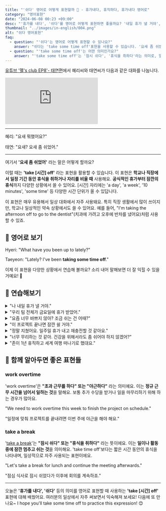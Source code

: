 ```yaml
---
title: "'쉬다' 영어로 어떻게 표현할까 🛌 - 휴가내다, 휴직하다, 휴가내다 영어로"
category: "영어표현"
date: "2024-06-08 00:23 +09:00"
desc: "'휴가를 내다', '쉬다'를 영어로 어떻게 표현하면 좋을까요? '내일 휴가 낼 거야', '우리 팀 전체가 금요일에 휴가 받았어' 등을 영어로 표현하는 법을 배워봅시다. 다양한 예문을 통해서 연습하고 본인의 표현으로 만들어 보세요."
thumbnail: "../images/in-english/004.png"
alt: "쉬다 영어표현"
faq:
  - question: "'쉬다'는 영어로 어떻게 표현할 수 있나요?"
    answer: "쉬다는 'take some time off'표현을 사용할 수 있습니다. '요새 좀 쉬었어'는 영어로 'I've been taking some time off'로 표현할 수 있습니다. 이 표현은 원래 가지고 있던 책임이나 하고 있던 일을 의도적으로 내려놓고 쉴 때 사용합니다. 예를 들어, 'I've been taking some time off work to focus on my health'는 '건강에 집중하기 위해 요새 일을 좀 쉬고 있어'라는 의미입니다."
  - question: "'take some time off'는 어떤 의미인가요?"
    answer: "'take some time off'는 '잠시 쉬다', '휴식을 취하다'라는 의미로, 일상적인 일이나 책임으로부터 벗어나 휴식을 취하는 것을 나타냅니다. 이는 일시적인 휴식을 의미하며, 보통 일, 학업, 또는 다른 정기적인 활동으로부터의 휴식을 뜻합니다. 예를 들어, 'I'm planning to take some time off next month for a vacation'은 '다음 달에 휴가를 위해 시간을 좀 내려고 해'라는 뜻입니다."
---
```


[유튜브 '혤's club EP8'- 태연편](https://www.youtube.com/watch?v=9n6cJfRE5e0&t=331s)에서 혜리씨와 태연씨가 다음과 같은 대화를 나눕니다.

<iframe class="youtube" src="https://www.youtube.com/embed/9n6cJfRE5e0?si=MFWU-sfJ9s-J4e6f&amp;start=331" title="YouTube video player" frameborder="0" allow="accelerometer; autoplay; clipboard-write; encrypted-media; gyroscope; picture-in-picture; web-share" referrerpolicy="strict-origin-when-cross-origin" allowfullscreen></iframe>

---

혜리: "요새 뭐했어요?"

태연: "요새? 요새 좀 쉬었어."

---

여기서 **'요새 좀 쉬었어'** 라는 말은 어떻게 할까요?

이럴 때는 **'take [시간] off'** 라는 표현을 활용할 수 있습니다. 이 표현은 **학교나 직장에서 일정 기간 동안 휴식을 취하거나 자리를 비울 때** 사용해요. **공식적인 휴가부터 잠깐의 휴식**까지 다양한 상황에서 쓸 수 있어요. [시간] 자리에는 'a day', 'a week', '10 minutes', 'some time' 등 다양한 시간 단위가 올 수 있답니다.

이 표현은 매우 유용해서 일상 대화에서 자주 사용돼요. 특히 직장 생활에서 많이 쓰이지만, 학교나 일상적인 약속 상황에서도 쓸 수 있어요. 예를 들어, "I'm taking the afternoon off to go to the dentist"(치과에 가려고 오후에 반차를 냈어요)처럼 사용할 수 있죠.

<div 
  data-inline-banner="🎉 새해에는 스픽 AI와 함께 영어 공부하자" 
  data-inline-banner-subtext="설날 특별 할인으로 60%할인 + 추가 7만원 할인! (~2/3)" 
  data-inline-banner-link="https://app.usespeak.com/kr-ko/sale/kr-affiliate-special/?ref=engple-inline"
  data-inline-banner-caption="해당 링크를 통해 구매시 일정액의 수수료를 지급받습니다.">
</div>

## 📖 영어로 보기

Hyeri: "What have you been up to lately?"

Taeyeon: "Lately? I've been **taking some time off**."

이제 이 표현을 다양한 상황에서 연습해 볼까요? 소리 내어 말해보면 더 잘 익힐 수 있을 거예요! 🌟

## 💬 연습해보기

<details>
<summary>"나 내일 휴가 낼 거야."</summary>
<span>"I'm taking tomorrow off."</span>
</details>

<details>
<summary>"우리 팀 전체가 금요일에 휴가 받았어."</summary>
<span>"Our whole team is taking Friday off."</span>
</details>

<details>
<summary>"요즘 너무 바쁘지 않아? 조금 쉬는 건 어때?"</summary>
<span>"Aren't you too busy lately? How about taking some time off?"</span>
</details>

<details>
<summary>"이 프로젝트 끝나면 잠깐 쉴 거야."</summary>
<span>"I'll take some time off once this project is finished."</span>
</details>

<details>
<summary>"정말 지쳤어요. 일주일 휴가 내고 재충전할 것 같아요."</summary>
<span>"I'm really burnt out. I think I'll take a week off to recharge."</span>
</details>

<details>
<summary>"너무 무리하는 것 같아. 건강을 위해서라도 좀 쉬어야 하지 않겠어?"</summary>
<span>"You seem to be overworking yourself. For the sake of your health, don't you think you should take some time off?"</span>
</details>

<details>
<summary>"존이 1년 휴직하고 세계 여행 떠나기로 했대요."</summary>
<span>"John <a href="/blog/in-english/062.decide-to/">decided to</a> take a year off to travel around the world."</span>
</details>

## 🤝 함께 알아두면 좋은 표현들

### work overtime

'work overtime'은 **"초과 근무를 하다" 또는 "야근하다"** 라는 의미예요. 이는 **정규 근무 시간을 넘어서 일하는 것**을 말해요. 보통 추가 수당을 받거나 일을 마무리하기 위해 하는 경우가 많아요.

"We need to work overtime this week to finish the project on schedule."

"일정에 맞춰 프로젝트를 끝내려면 이번 주에 야근을 해야 해요."

### take a break

'[take a break](/blog/in-english/202.take-a-break/)'는 **"잠시 쉬다" 또는 "휴식을 취하다"** 라는 뜻이에요. 이는 **일이나 활동 중에 잠깐 멈추고 쉬는 것**을 의미해요. 'take time off'보다는 짧은 시간 동안의 휴식을 나타내며, 일상적으로 자주 사용되는 표현이에요.

"Let's take a break for lunch and continue the meeting afterwards."

"점심 식사로 잠시 쉬었다가 이후에 회의를 계속하죠."

---

오늘은 **'휴가를 내다', '쉬다'** 등의 의미를 영어로 표현할 때 사용하는 **'take [시간] off'** 표현에 대해 배웠어요. 여러분의 일상에서 자주 써보면서 익숙해져 보세요! 다음에 또 만나요~ I hope you'll take some time off to practice this expression! 😊

